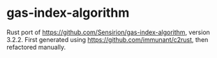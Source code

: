 # gas-index-algorithm

Rust port of https://github.com/Sensirion/gas-index-algorithm, version 3.2.2.
First generated using https://github.com/immunant/c2rust, then refactored manually.
